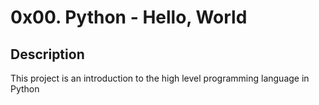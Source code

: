 # 0x00. Python - Hello, World

## Description

This project is an introduction to the high level programming language in Python

